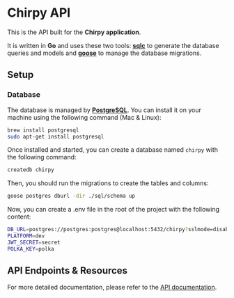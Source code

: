 # Chirpy API

This is the API built for the **Chirpy application**.

It is written in **Go** and uses these two tools: **[sqlc](https://github.com/kyleconroy/sqlc)** to generate the database queries and models and **[goose](https://github.com/pressly/goose)** to manage the database migrations.

## Setup

### Database

The database is managed by **[PostgreSQL](https://www.postgresql.org/)**. You can install it on your machine using the following command (Mac & Linux):

```bash
brew install postgresql
sudo apt-get install postgresql
```

Once installed and started, you can create a database named `chirpy` with the following command:

```bash
createdb chirpy
```

Then, you should run the migrations to create the tables and columns:

```bash
goose postgres dburl -dir ./sql/schema up
```

Now, you can create a .env file in the root of the project with the following content:

```bash
DB_URL=postgres://postgres:postgres@localhost:5432/chirpy?sslmode=disable
PLATFORM=dev
JWT_SECRET=secret
POLKA_KEY=polka
```

## API Endpoints & Resources

For more detailed documentation, please refer to the [API documentation](https://github.com/Kazyel/chirpy-bootdev/blob/main/docs/api.md).
